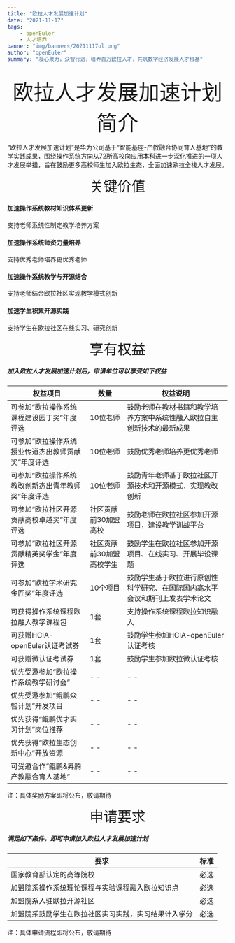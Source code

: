 ```yaml
---
title: "欧拉人才发展加速计划"
date: "2021-11-17"
tags: 
    - openEuler
    - 人才培养
banner: "img/banners/20211117ol.png"
author: "openEuler"
summary: "凝心聚力，众智行远，培养百万欧拉人才，共筑数字经济发展人才根基"
---
```


<ClientOnly>
  <news-newsHeader />
</ClientOnly>

<div class="markdown">

<div align='center'><font size='70'>欧拉人才发展加速计划简介</font></div>


“欧拉人才发展加速计划”是华为公司基于“智能基座-产教融合协同育人基地”的教学实践成果，围绕操作系统方向从72所高校向应用本科进一步深化推进的一项人才发展举措，旨在鼓励更多高校师生加入欧拉生态，全面加速欧拉全栈人才发展。

<div align='center'><font size='6'>关键价值</font></div>

#### 加速操作系统教材知识体系更新

支持老师系统性制定教学培养方案

#### 加速操作系统师资力量培养

支持优秀老师培养更优秀老师

#### 加速操作系统教学与开源结合

支持老师结合欧拉社区实现教学模式创新

#### 加速学生积累开源实践

支持学生在欧拉社区在线实习、研究创新

<div align='center'><font size='6'>享有权益</font></div>

##### 加入欧拉人才发展加速计划后，申请单位可以享受如下权益

| 权益项目                                           | 数量                     | 权益说明                                                     |
| -------------------------------------------------- | ------------------------ | ------------------------------------------------------------ |
| 可参加“欧拉操作系统课程建设园丁奖”年度评选         | 10位老师                 | 鼓励老师在教材书籍和教学培养方案中系统性融入欧拉自主创新技术的最新成果 |
| 可参加“欧拉操作系统授业传道杰出教师贡献奖”年度评选 | 10位老师                 | 鼓励优秀老师培养更优秀老师                                   |
| 可参加“欧拉操作系统教改创新杰出青年教师奖”年度评选 | 10位老师                 | 鼓励青年老师基于欧拉社区开源技术和开源模式，实现教改创新     |
| 可参加“欧拉社区开源贡献高校卓越奖”年度评选         | 社区贡献前30加盟高校     | 鼓励老师在欧拉社区参加开源项目，建设教学训战平台             |
| 可参加“欧拉社区开源贡献精英奖学金”年度评选         | 社区贡献前30加盟高校学生 | 鼓励学生在欧拉社区参加开源项目、在线实习、开展毕设课题       |
| 可参加“欧拉学术研究金匠奖”年度评选                 | 10个项目                 | 鼓励学生基于欧拉进行原创性科学研究、在国际国内高水平会议和期刊上发表学术论文 |
| 可获得操作系统课程欧拉融入教学课程包               | 1套                      | 支持操作系统课程欧拉知识融入                                 |
| 可获赠HCIA-openEuler认证考试券                     | 1套                      | 鼓励学生参加HCIA-openEuler认证考核                           |
| 可获赠微认证考试券                                 | 1套                      | 鼓励学生参加欧拉微认证考核                                   |
| 优先受邀参加“欧拉操作系统教学研讨会”               | \- -                     | \- -                                                         |
| 优先受邀参加“鲲鹏众智计划”开发项目                 | \- -                     | \- -                                                         |
| 优先获得“鲲鹏优才实习计划”岗位推荐                 | \- -                     | \- -                                                         |
| 优先获得“欧拉生态创新中心”开放资源                 | \- -                     | \- -                                                         |
| 可受邀合作“鲲鹏&昇腾产教融合育人基地”              | \- -                     | \- -                                                         |

注：具体奖励方案即将公布，敬请期待

<div align='center'><font size='6'>申请要求</font></div>

##### 满足如下条件，即可申请加入欧拉人才发展加速计划

| 要求                                                 | 标准 |
| ---------------------------------------------------- | ---- |
| 国家教育部认定的高等院校                             | 必选 |
| 加盟院系操作系统理论课程与实验课程融入欧拉知识点     | 必选 |
| 加盟院系入驻欧拉开源社区                             | 必选 |
| 加盟院系鼓励学生在欧拉社区实习实践，实习结果计入学分 | 必选 |

注：具体申请流程即将公布，敬请期待

